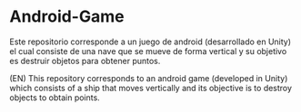 # Android-Game

Este repositorio corresponde a un juego de android (desarrollado en Unity) el cual consiste de una nave que se mueve de forma vertical y su objetivo es destruir objetos para obtener puntos.


(EN) 
This repository corresponds to an android game (developed in Unity) which consists of a ship that moves vertically and its objective is to destroy objects to obtain points.
